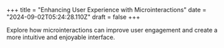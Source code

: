 +++
title = "Enhancing User Experience with Microinteractions"
date = "2024-09-02T05:24:28.110Z"
draft = false
+++

  Explore how microinteractions can improve user engagement and create a more intuitive and enjoyable interface.
        